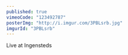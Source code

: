 ```yaml
---
published: true
vimeoCode: "123492787"
posterImg: "http://i.imgur.com/3PBLsrb.jpg"
imgurId: "3PBLsrb"
---
```


Live at Ingensteds